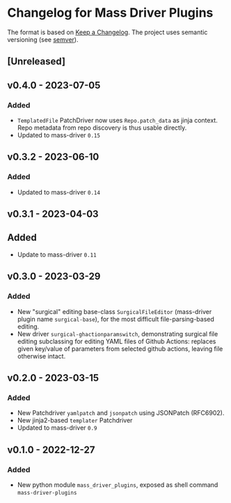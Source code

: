 # Changelog for Mass Driver Plugins


The format is based on [Keep a Changelog](https://keepachangelog.com/en/1.0.0/).
The project uses semantic versioning (see [semver](https://semver.org)).

## [Unreleased]


## v0.4.0 - 2023-07-05


### Added
- `TemplatedFile` PatchDriver now uses `Repo.patch_data` as jinja context. Repo
  metadata from repo discovery is thus usable directly.
- Updated to mass-driver `0.15`


## v0.3.2 - 2023-06-10

### Added
- Updated to mass-driver `0.14`


## v0.3.1 - 2023-04-03

## Added
- Update to mass-driver `0.11`


## v0.3.0 - 2023-03-29

### Added
- New "surgical" editing base-class `SurgicalFileEditor` (mass-driver plugin
  name `surgical-base`), for the most difficult file-parsing-based editing.
- New driver `surgical-ghactionparamswitch`, demonstrating surgical file editing
  subclassing for editing YAML files of Github Actions: replaces given key/value
  of parameters from selected github actions, leaving file otherwise intact.


## v0.2.0 - 2023-03-15


### Added
- New Patchdriver `yamlpatch` and `jsonpatch` using JSONPatch (RFC6902).
- New  jinja2-based `templater` Patchdriver
- Updated to mass-driver `0.9`

## v0.1.0 - 2022-12-27
### Added
- New python module `mass_driver_plugins`, exposed as shell command `mass-driver-plugins`
